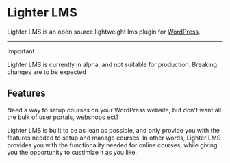 # Lighter LMS

Lighter LMS is an open source lightweight lms plugin for [WordPress](wordpress.org).

---

> [!IMPORTANT]
> Lighter LMS is currently in alpha, and not suitable for production. Breaking changes are to be expected
>

## Features

Need a way to setup courses on your WordPress website, but don't want all the bulk of user portals, webshops ect?

Lighter LMS is built to be as lean as possible, and only provide you with the features needed to setup and manage courses. In other words, Lighter LMS provides you with the functionality needed for online courses, while giving you the opportunity to custimize it as you like.
